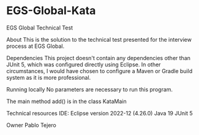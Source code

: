 # EGS-Global-Kata
EGS Global Technical Test

About
This is the solution to the technical test presented for the interview process at EGS Global.

Dependencies
This project doesn't contain any dependencies other than JUnit 5, which was configured directly using Eclipse. In other circumstances, I would have chosen to configure a Maven or Gradle build system as it is more professional.

Running locally
No parameters are necessary to run this program.

The main method add() is in the class KataMain

Technical resources
IDE: Eclipse version 2022-12 (4.26.0) Java 19 JUnit 5

Owner
Pablo Tejero
